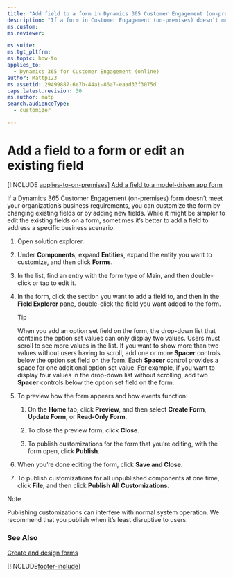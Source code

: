 ```yaml
---
title: "Add field to a form in Dynamics 365 Customer Engagement (on-premises)"
description: "If a form in Customer Engagement (on-premises) doesn’t meet your business requirements, customize the form by changing existing fields or adding new ones."
ms.custom: 
ms.reviewer: 

ms.suite: 
ms.tgt_pltfrm: 
ms.topic: how-to
applies_to: 
  - Dynamics 365 for Customer Engagement (online)
author: Mattp123
ms.assetid: 29499887-6e7b-44a1-86a7-eaad33f3075d
caps.latest.revision: 30
ms.author: matp
search.audienceType: 
  - customizer

---
```

# Add a field to a form or edit an existing field

[!INCLUDE [applies-to-on-premises](../includes/applies-to-on-premises.md)] [Add a field to a model-driven app form](/powerapps/maker/model-driven-apps/add-field-form)

If a Dynamics 365 Customer Engagement (on-premises) form doesn’t meet your organization’s business requirements, you can customize the form by changing existing fields or by adding new fields. While it might be simpler to edit the existing fields on a form, sometimes it’s better to add a field to address a specific business scenario.  
  
1. Open solution explorer.
  
2.  Under **Components**, expand **Entities**, expand the entity you want to customize, and then click **Forms**.  
3.  In the list, find an entry with the form type of Main, and then double-click or tap to edit it.  
  
4.  In the form, click the section you want to add a field to, and then in the **Field Explorer** pane, double-click the field you want added to the form.  
  
    > [!TIP]
    >  When you add an option set field on the form, the drop-down list that contains the option set values can only display two values. Users must scroll to see more values in the list. If you want to show more than two values without users having to scroll, add one or more **Spacer** controls below the option set field on the form. Each **Spacer** control provides a space for one additional option set value. For example, if you want to display four values in the drop-down list without scrolling, add two **Spacer** controls below the option set field on the form.  
  
5.  To preview how the form appears and how events function:  
  
    1.  On the **Home** tab, click **Preview**, and then select **Create Form**, **Update Form**, or **Read-Only Form**.  
  
    2.  To close the preview form, click **Close**.  
  
    3.  To publish customizations for the form that you’re editing, with the form open, click **Publish**.  
  
6.  When you’re done editing the form, click **Save and Close**.  
  
7. To publish customizations for all unpublished components at one time, click **File**, and then click **Publish All Customizations**.  
  
> [!NOTE]
>  Publishing customizations can interfere with normal system operation. We recommend that you publish when it’s least disruptive to users.  
  
### See Also  
 
 [Create and design forms](../customize/create-design-forms.md)


[!INCLUDE[footer-include](../../../includes/footer-banner.md)]
